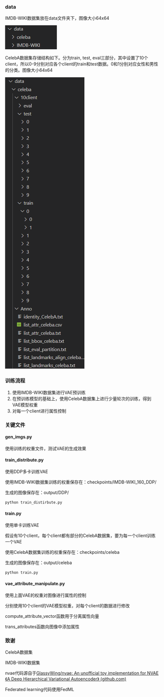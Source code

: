 ### data

IMDB-WIKI数据集放在data文件夹下，图像大小64x64

![1656663425768](assets/README/1656663425768.png)

CelebA数据集存储结构如下。分为train, test, eval三部分，其中设置了10个client，所以0-9分别对应各个client的train和test数据。0和1分别对应女性和男性的分类。图像大小64x64

![1656662963061](assets/README/1656662963061.png)


### 训练流程

1. 使用IMDB-WIKI数据集进行VAE预训练
2. 在预训练模型的基础上，使用CelebA数据集上进行少量轮次的训练，得到VAE模型权重
3. 对每一个client进行属性控制

### 关键文件

#### gen_imgs.py

使用训练的权重文件，测试VAE的生成效果

#### train_distribute.py

使用DDP多卡训练VAE

使用IMDB-WIKI数据集训练的权重保存在：checkpoints/IMDB-WIKI_160_DDP/

生成的图像保存在：output/DDP/

```python
python train_distirbute.py
```

#### train.py

使用单卡训练VAE

假设有10个client，每个client都有部分的CelebA数据集，要为每一个client训练一个VAE

使用CelebA数据集训练的权重保存在：checkpoints/celeba

生成的图像保存在：output/celeba

```python
python train.py
```

#### vae_attribute_manipulate.py

使用上面VAE的权重对图像进行属性的控制

分别使用10个client的VAE模型权重，对每个client的数据进行修改

compute_attribute_vector函数用于分离属性向量

trans_attributes函数向图像中添加属性

### 致谢

CelebA数据集

IMDB-WIKI数据集

nvae代码源自于[GlassyWing/nvae: An unofficial toy implementation for NVAE 《A Deep Hierarchical Variational Autoencoder》 (github.com)](https://github.com/GlassyWing/nvae)

Federated learning代码使用FedML
